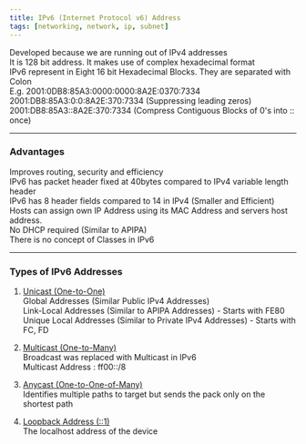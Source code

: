 ```yaml
---
title: IPv6 (Internet Protocol v6) Address
tags: [networking, network, ip, subnet]
---
```


Developed because we are running out of IPv4 addresses  
It is 128 bit address. It makes use of complex hexadecimal format  
IPv6 represent in Eight 16 bit Hexadecimal Blocks. They are separated with Colon  
E.g. 2001:0DB8:85A3:0000:0000:8A2E:0370:7334  
2001:DB8:85A3:0:0:8A2E:370:7334 (Suppressing leading zeros)  
2001:DB8:85A3::8A2E:370:7334 (Compress Contiguous Blocks of 0's into :: once)

---

### Advantages

Improves routing, security and efficiency  
IPv6 has packet header fixed at 40bytes compared to IPv4 variable length header  
IPv6 has 8 header fields compared to 14 in IPv4 (Smaller and Efficient)  
Hosts can assign own IP Address using its MAC Address and servers host address.  
No DHCP required (Similar to APIPA)  
There is no concept of Classes in IPv6

---

### Types of IPv6 Addresses

1. <u>Unicast (One-to-One)</u>  
   Global Addresses (Similar Public IPv4 Addresses)  
   Link-Local Addresses (Similar to APIPA Addresses) - Starts with FE80  
   Unique Local Addresses (Similar to Private IPv4 Addresses) - Starts with FC, FD

2. <u>Multicast (One-to-Many)</u>  
   Broadcast was replaced with Multicast in IPv6  
   Multicast Address : ff00::/8

3. <u>Anycast (One-to-One-of-Many)</u>  
   Identifies multiple paths to target but sends the pack only on the shortest path

4. <u>Loopback Address (::1)</u>  
   The localhost address of the device